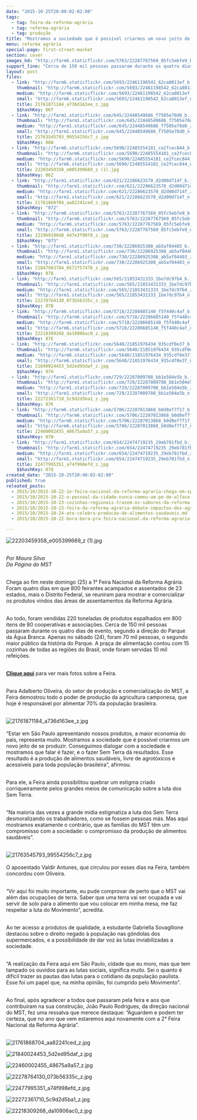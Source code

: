 ```yaml
---
date: "2015-10-25T20:00:02-02:00"
tags:
  - tag: feira-da-reforma-agrária
  - tag: reforma-agrária
  - tag: produção
title: "Mostramos a sociedade que é possível criarmos um novo jeito de produzir no país, afirma dirigente do MST"
menu: reforma agrária
special-page: first-street-market
section: cover
images_hd: "http://farm6.staticflickr.com/5763/22287767569_05fc5ebfe9_b.jpg"
support_line: "Cerca de 150 mil pessoas passaram durante os quatro dias de evento, segundo a direção do Parque da Água Branca. Apenas no sábado (24), foram 70 mil pessoas."
layout: post
files:
  - link: "http://farm6.staticflickr.com/5693/22461198542_62ca8013ef_b.jpg"
    thumbnail: "http://farm6.staticflickr.com/5693/22461198542_62ca8013ef_t.jpg"
    medium: "http://farm6.staticflickr.com/5693/22461198542_62ca8013ef_z.jpg"
    small: "http://farm6.staticflickr.com/5693/22461198542_62ca8013ef_n.jpg"
    title: 21761871184_a736d163ee_z.jpg
    $$hashKey: 06T
  - link: "http://farm1.staticflickr.com/645/22448549686_f7505e70d0_b.jpg"
    thumbnail: "http://farm1.staticflickr.com/645/22448549686_f7505e70d0_t.jpg"
    medium: "http://farm1.staticflickr.com/645/22448549686_f7505e70d0_z.jpg"
    small: "http://farm1.staticflickr.com/645/22448549686_f7505e70d0_n.jpg"
    title: 21763545793_99554256c7_z.jpg
    $$hashKey: 06W
  - link: "http://farm6.staticflickr.com/5690/22485554181_ce2fcec844_b.jpg"
    thumbnail: "http://farm6.staticflickr.com/5690/22485554181_ce2fcec844_t.jpg"
    medium: "http://farm6.staticflickr.com/5690/22485554181_ce2fcec844_z.jpg"
    small: "http://farm6.staticflickr.com/5690/22485554181_ce2fcec844_n.jpg"
    title: 22203459358_e005399669_z (1).jpg
    $$hashKey: 06Z
  - link: "http://farm1.staticflickr.com/621/22286623570_d2d00d714f_b.jpg"
    thumbnail: "http://farm1.staticflickr.com/621/22286623570_d2d00d714f_t.jpg"
    medium: "http://farm1.staticflickr.com/621/22286623570_d2d00d714f_z.jpg"
    small: "http://farm1.staticflickr.com/621/22286623570_d2d00d714f_n.jpg"
    title: 21761868704_aa82241ced_z.jpg
    $$hashKey: "072"
  - link: "http://farm6.staticflickr.com/5763/22287767569_05fc5ebfe9_b.jpg"
    thumbnail: "http://farm6.staticflickr.com/5763/22287767569_05fc5ebfe9_t.jpg"
    medium: "http://farm6.staticflickr.com/5763/22287767569_05fc5ebfe9_z.jpg"
    small: "http://farm6.staticflickr.com/5763/22287767569_05fc5ebfe9_n.jpg"
    title: 22196919048_447e3f90f8_z.jpg
    $$hashKey: "075"
  - link: "http://farm1.staticflickr.com/730/22286925308_ab5af04403_b.jpg"
    thumbnail: "http://farm1.staticflickr.com/730/22286925308_ab5af04403_t.jpg"
    medium: "http://farm1.staticflickr.com/730/22286925308_ab5af04403_z.jpg"
    small: "http://farm1.staticflickr.com/730/22286925308_ab5af04403_n.jpg"
    title: 21847983784_0572f57478_z.jpg
    $$hashKey: 078
  - link: "http://farm1.staticflickr.com/565/21853431333_1be7dc97b4_b.jpg"
    thumbnail: "http://farm1.staticflickr.com/565/21853431333_1be7dc97b4_t.jpg"
    medium: "http://farm1.staticflickr.com/565/21853431333_1be7dc97b4_z.jpg"
    small: "http://farm1.staticflickr.com/565/21853431333_1be7dc97b4_n.jpg"
    title: 22278764130_073b56335c_z.jpg
    $$hashKey: 07B
  - link: "http://farm6.staticflickr.com/5718/22286685140_f5f440c4af_b.jpg"
    thumbnail: "http://farm6.staticflickr.com/5718/22286685140_f5f440c4af_t.jpg"
    medium: "http://farm6.staticflickr.com/5718/22286685140_f5f440c4af_z.jpg"
    small: "http://farm6.staticflickr.com/5718/22286685140_f5f440c4af_n.jpg"
    title: 22218309268_da10906ac0_z.jpg
    $$hashKey: 07E
  - link: "http://farm6.staticflickr.com/5640/21851976434_935cdf0e37_b.jpg"
    thumbnail: "http://farm6.staticflickr.com/5640/21851976434_935cdf0e37_t.jpg"
    medium: "http://farm6.staticflickr.com/5640/21851976434_935cdf0e37_z.jpg"
    small: "http://farm6.staticflickr.com/5640/21851976434_935cdf0e37_n.jpg"
    title: 21840024453_5d2ed95daf_z.jpg
    $$hashKey: 07H
  - link: "http://farm1.staticflickr.com/729/22287009708_bb1e504e5b_b.jpg"
    thumbnail: "http://farm1.staticflickr.com/729/22287009708_bb1e504e5b_t.jpg"
    medium: "http://farm1.staticflickr.com/729/22287009708_bb1e504e5b_z.jpg"
    small: "http://farm1.staticflickr.com/729/22287009708_bb1e504e5b_n.jpg"
    title: 22272361710_5c9d2d5ba1_z.jpg
    $$hashKey: 07K
  - link: "http://farm6.staticflickr.com/5706/22287013868_b0d8ef7f17_b.jpg"
    thumbnail: "http://farm6.staticflickr.com/5706/22287013868_b0d8ef7f17_t.jpg"
    medium: "http://farm6.staticflickr.com/5706/22287013868_b0d8ef7f17_z.jpg"
    small: "http://farm6.staticflickr.com/5706/22287013868_b0d8ef7f17_n.jpg"
    title: 22460002455_48675a9a57_z.jpg
    $$hashKey: 07N
  - link: "http://farm1.staticflickr.com/654/22474719235_29eb781fbd_b.jpg"
    thumbnail: "http://farm1.staticflickr.com/654/22474719235_29eb781fbd_t.jpg"
    medium: "http://farm1.staticflickr.com/654/22474719235_29eb781fbd_z.jpg"
    small: "http://farm1.staticflickr.com/654/22474719235_29eb781fbd_n.jpg"
    title: 22477995351_a74f998efd_z.jpg
    $$hashKey: 07Q
created_date: "2015-10-25T20:40:03-02:00"
published: true
releated_posts:
  - 2015/10/2015-10-22-1o-feira-nacional-da-reforma-agraria-chega-em-sp-com-alimentos-saudaveis-a-precos-acessiveis.md
  - 2015/10/2015-10-22-o-pessoal-da-cidade-nunca-comeu-um-pe-de-alface-com-gosto-de-alface.md
  - 2015/10/2015-10-23-cozinhas-regionais-trazem-os-sabores-da-reforma-agraria-popular-ao-parque-agua-branca.md
  - 2015/10/2015-10-23-feira-da-reforma-agraria-debate-impactos-dos-agrotoxicos-e-transgenicos.md
  - 2015/10/2015-10-24-ato-celebra-producao-de-alimentos-saudaveis.md
  - 2015/10/2015-10-22-bora-bora-pra-feira-nacional-da-reforma-agraria.md

---
```

<p><img alt="22203459358_e005399669_z (1).jpg" src="http://farm6.staticflickr.com/5690/22485554181_ce2fcec844_b.jpg" /></p>

<p><br />
<em>Por Maura Silva<br />
Da P&aacute;gina do MST</em></p>

<p><br />
Chega ao fim neste domingo (25) a 1&deg; Feira Nacional da Reforma Agr&aacute;ria. Foram quatro dias em que 800 feirantes acampados e assentados de 23 estados, mais o Distrito Federal, se reuniram para mostrar e comercializar os produtos vindos das &aacute;reas de assentamentos da Reforma Agr&aacute;ria.&nbsp;</p>

<p><br />
Ao todo, foram vendidas 220 toneladas de produtos espalhados em 800 itens de 80 cooperativas e associa&ccedil;&otilde;es. Cerca de 150 mil pessoas passaram durante os quatro dias de evento, segundo a dire&ccedil;&atilde;o do Parque da &Aacute;gua Branca. Apenas no s&aacute;bado (24), foram 70 mil pessoas, o segundo maior p&uacute;blico da hist&oacute;ria do Parque. A pra&ccedil;a de alimenta&ccedil;&atilde;o contou com 15 cozinhas de todas as regi&otilde;es do Brasil, onde foram servidas 10 mil refei&ccedil;&otilde;es.&nbsp;</p>

<p><br />
<strong><a href="https://www.flickr.com/photos/mstoficial" target="_blank">Clique aqui</a></strong> para ver mais fotos sobre a Feira.</p>

<p><br />
Para Adalberto Oliveira, do setor de produ&ccedil;&atilde;o e comercializa&ccedil;&atilde;o do MST, a Feira demostrou todo o poder de produ&ccedil;&atilde;o da agricultura camponesa, que hoje &eacute; respons&aacute;vel por alimentar 70% da popula&ccedil;&atilde;o brasileira.<br />
&nbsp;</p>

<p><img alt="21761871184_a736d163ee_z.jpg" src="http://farm6.staticflickr.com/5693/22461198542_62ca8013ef_b.jpg" /><br />
<br />
&ldquo;Estar em S&atilde;o Paulo apresentando nossos produtos, a maior economia do pa&iacute;s, representa muito. Mostramos a sociedade que &eacute; poss&iacute;vel criarmos um novo jeito de se produzir. Conseguimos dialogar com a sociedade e mostramos que falar &eacute; fazer, e o fazer Sem Terra d&aacute; resultados. Esse resultado &eacute; a produ&ccedil;&atilde;o de alimentos saud&aacute;veis, livre de agrot&oacute;xicos e acess&iacute;veis para toda popula&ccedil;&atilde;o brasileira&rdquo;, afirmou.&nbsp;</p>

<p><br />
Para ele, a Feira ainda possibilitou quebrar um estigma criado corriqueiramente pelos grandes meios de comunica&ccedil;&atilde;o sobre a luta dos Sem Terra.</p>

<p><br />
&ldquo;Na maioria das vezes a grande m&iacute;dia estigmatiza a luta dos Sem Terra desmoralizando os trabalhadores, como se fossem pessoas m&aacute;s. Mas aqui mostramos exatamente o contr&aacute;rio, que as fam&iacute;lias do MST t&ecirc;m um compromisso com a sociedade: o compromisso da produ&ccedil;&atilde;o de alimentos saud&aacute;veis&rdquo;.&nbsp;<br />
&nbsp;</p>

<p><img alt="21763545793_99554256c7_z.jpg" src="http://farm1.staticflickr.com/645/22448549686_f7505e70d0_b.jpg" /><br />
<br />
O aposentado Valdir Antunes, que circulou por esses dias na Feira, tamb&eacute;m concordou com Oliveira.&nbsp;</p>

<p><br />
&ldquo;Vir aqui foi muito importante, eu pude comprovar de perto que o MST vai al&eacute;m das ocupa&ccedil;&otilde;es de terra. Saber que uma terra vai ser ocupada e vai servir de solo para o alimento que vou colocar em minha mesa, me faz respeitar a luta do Movimento&rdquo;, acredita.</p>

<p><br />
Ao ter acesso a produtos de qualidade, a estudante Gabriella Sovagllione destacou sobre o direito negado &agrave; popula&ccedil;&atilde;o nas g&ocirc;ndolas dos supermercados, e a possibilidade de dar voz &agrave;s lutas inviabilizadas a sociedade.&nbsp;</p>

<p><br />
&ldquo;A realiza&ccedil;&atilde;o da Feira aqui em S&atilde;o Paulo, cidade que eu moro, mas que tem tampado os ouvidos para as lutas sociais, significa muito. Sei o quanto &eacute; dif&iacute;cil trazer as pautas das lutas para o cotidiano da popula&ccedil;&atilde;o paulista. Esse foi um papel que, na minha opini&atilde;o, foi cumprido pelo Movimento&rdquo;.</p>

<p><br />
Ao final, ap&oacute;s agradecer a todos que passaram pela feira e aos que contribu&iacute;ram na sua constru&ccedil;&atilde;o, Jo&atilde;o Paulo Rodrigues, da dire&ccedil;&atilde;o nacional do MST, fez uma ressalva que merece destaque: &ldquo;Aguardem e podem ter certeza, que no ano que vem estaremos aqui novamente com a 2&deg; Feira Nacional da Reforma Agr&aacute;ria&rdquo;.<br />
&nbsp;</p>

<p><img alt="21761868704_aa82241ced_z.jpg" src="http://farm1.staticflickr.com/621/22286623570_d2d00d714f_b.jpg" /></p>

<p><img alt="21840024453_5d2ed95daf_z.jpg" src="http://farm6.staticflickr.com/5640/21851976434_935cdf0e37_b.jpg" /></p>

<p><img alt="22460002455_48675a9a57_z.jpg" src="http://farm6.staticflickr.com/5706/22287013868_b0d8ef7f17_b.jpg" /></p>

<p><img alt="22278764130_073b56335c_z.jpg" src="http://farm1.staticflickr.com/565/21853431333_1be7dc97b4_b.jpg" /></p>

<p><img alt="22477995351_a74f998efd_z.jpg" src="http://farm1.staticflickr.com/654/22474719235_29eb781fbd_b.jpg" /></p>

<p><img alt="22272361710_5c9d2d5ba1_z.jpg" src="http://farm1.staticflickr.com/729/22287009708_bb1e504e5b_b.jpg" /></p>

<p><img alt="22218309268_da10906ac0_z.jpg" src="http://farm6.staticflickr.com/5718/22286685140_f5f440c4af_b.jpg" /></p>
